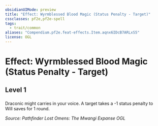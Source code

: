 ```yaml
---
obsidianUIMode: preview
title: "Effect: Wyrmblessed Blood Magic (Status Penalty - Target)"
cssclasses: pf2e,pf2e-spell
tags:
  - trait/common
aliases: "Compendium.pf2e.feat-effects.Item.aqnx6IDcB7ARLxS5"
license: OGL
---
```

# Effect: Wyrmblessed Blood Magic (Status Penalty - Target)
## Level 1
### 






Draconic might carries in your voice. A target takes a -1 status penalty to Will saves for 1 round.

*Source: Pathfinder Lost Omens: The Mwangi Expanse*
*OGL*
